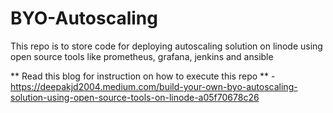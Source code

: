 # BYO-Autoscaling
This repo is to store code for deploying autoscaling solution on linode using open source tools like prometheus, grafana, jenkins and ansible

** Read this blog for instruction on how to execute this repo ** - https://deepakjd2004.medium.com/build-your-own-byo-autoscaling-solution-using-open-source-tools-on-linode-a05f70678c26
